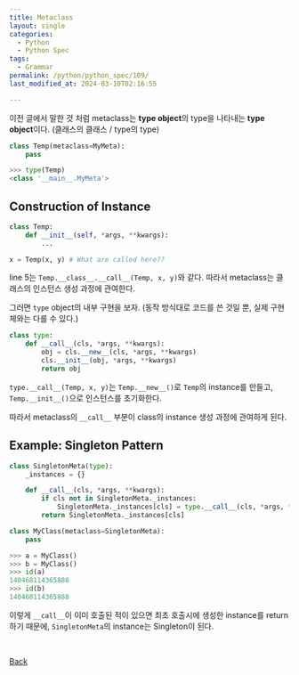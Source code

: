 ```yaml
---
title: Metaclass
layout: single
categories:
  - Python
  - Python Spec
tags:
  - Grammar
permalink: /python/python_spec/109/
last_modified_at: 2024-03-10T02:16:55

---
```


이전 글에서 말한 것 처럼 metaclass는 **type object**의 type을 나타내는 **type object**이다. (클래스의 클래스 / type의 type)

```py
class Temp(metaclass=MyMeta):
    pass

>>> type(Temp)
<class '__main__.MyMeta'>
```

## Construction of Instance

```py
class Temp:
    def __init__(self, *args, **kwargs):
        ...

x = Temp(x, y) # What are called here??
```

line 5는 `Temp.__class__.__call__(Temp, x, y)`와 같다.
따라서 metaclass는 클래스의 인스턴스 생성 과정에 관여한다.

그러면 `type` object의 내부 구현을 보자.
(동작 방식대로 코드를 쓴 것일 뿐, 실제 구현체와는 다를 수 있다.)

```py
class type:
    def __call__(cls, *args, **kwargs):
        obj = cls.__new__(cls, *args, **kwargs)
        cls.__init__(obj, *args, **kwargs)
        return obj
```

`type.__call__(Temp, x, y)`는 `Temp.__new__()`로 `Temp`의 instance를 만들고,
`Temp.__init__()`으로 인스턴스를 초기화한다.

따라서 metaclass의 `__call__` 부분이 class의 instance 생성 과정에 관여하게 된다.

## Example: Singleton Pattern

```py
class SingletonMeta(type):
    _instances = {}

    def __call__(cls, *args, **kwargs):
        if cls not in SingletonMeta._instances:
            SingletonMeta._instances[cls] = type.__call__(cls, *args, **kwargs)
        return SingletonMeta._instances[cls]

class MyClass(metaclass=SingletonMeta):
    pass

>>> a = MyClass()
>>> b = MyClass()
>>> id(a)
140468114365888
>>> id(b)
140468114365888
```

이렇게 `__call__`이 이미 호출된 적이 있으면 최초 호출시에 생성한 instance를 return하기 때문에,
`SingletonMeta`의 instance는 Singleton이 된다.

<br>

[Back](/python/python_spec/)